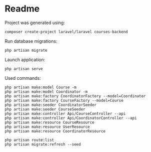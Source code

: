 # Readme

Project was generated using:
```
composer create-project laravel/laravel courses-backend
```

Run database migrations:
```
php artisan migrate
```

Launch application:
```
php artisan serve
```

Used commands:
```
php artisan make:model Course -m
php artisan make:model Coordinator -m
php artisan make:factory CoordinatorFactory --model=Coordinator
php artisan make:factory CourseFactory --model=Course
php artisan make:seeder CoordinatorSeeder
php artisan make:seeder CourseSeeder
php artisan make:controller Api/CourseController --api
php artisan make:controller Api/CoordinatorController --api
php artisan make:resource CourseResource
php artisan make:resource UserResource
php artisan make:resource CoordinatorResource

php artisan route:list
php artisan migrate:refresh --seed
```
